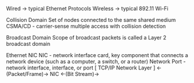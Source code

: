 Wired -> typical Ethernet Protocols
Wireless -> typical 892.11 Wi-Fi

Collision Domain
Set of nodes connected to the same shared medium
CSMA/CD - carrier-sense multiple access with collision detection

Broadcast Domain
Scope of broadcast packets is called a Layer 2 broadcast domain

Ethernet NIC
NIC - network interface card, key component that connects a network device (such as a computer, a switch, or a router)
Network Port - network interface, interface, or port
[ TCP/IP Network Layer ] <-(Packet/Frame)-> NIC <-(Bit Stream)->
